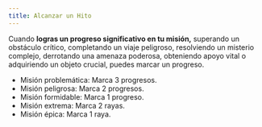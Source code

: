 ```yaml
---
title: Alcanzar un Hito
---
```


Cuando **logras un progreso significativo en tu misión,** superando un obstáculo crítico, completando un viaje peligroso, resolviendo un misterio complejo, derrotando una amenaza poderosa, obteniendo apoyo vital o adquiriendo un objeto crucial, puedes marcar un progreso.

- Misión problemática: Marca 3 progresos.
- Misión peligrosa: Marca 2 progresos.
- Misión formidable: Marca 1 progreso.
- Misión extrema: Marca 2 rayas.
- Misión épica: Marca 1 raya.
